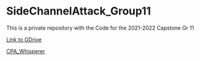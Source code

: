 # SideChannelAttack_Group11

This is a private repository with the Code for the 2021-2022 Capstone Gr 11

[Link to GDrive](https://drive.google.com/drive/folders/10uhpd2tUgA8w4LfrOEBV-0jksmIIdqTX?usp=sharing)


[CPA_Whisperer](https://github.com/newaetech/chipwhisperer-jupyter/blob/master/courses/sca101/Lab%204_2%20-%20CPA%20on%20Firmware%20Implementation%20of%20AES%20(MAIN).ipynb)
